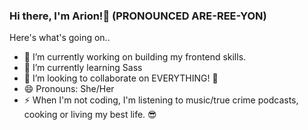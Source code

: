 ### Hi there, I'm Arion!👋 (PRONOUNCED ARE-REE-YON) 

Here's what's going on..

- 🔭 I’m currently working on building my frontend skills.  
- 🌱 I’m currently learning Sass
- 👯 I’m looking to collaborate on EVERYTHING! 🤝
- 😄 Pronouns: She/Her
- ⚡ When I'm not coding, I'm listening to music/true crime podcasts, cooking or living my best life. 😎

